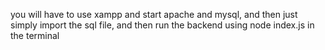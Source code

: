 you will have to use xampp and start apache and mysql, and then just simply import the sql file, and then run the backend using node index.js in the terminal
